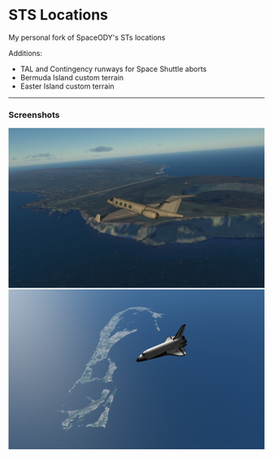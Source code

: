 # STS Locations

My personal fork of SpaceODY's STs locations

Additions:
- TAL and Contingency runways for Space Shuttle aborts
- Bermuda Island custom terrain
- Easter Island custom terrain

---

### Screenshots

![image](https://github.com/giuliodondi/STS-Locations/blob/master/GameData/STS_Locations/images/pascua_screen.png)
![image](https://github.com/giuliodondi/STS-Locations/blob/master/GameData/STS_Locations/images/bermuda_screen.png)

